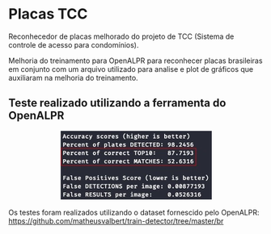 # Placas TCC

Reconhecedor de placas melhorado do projeto de TCC (Sistema de controle de acesso para condomínios).

Melhoria do treinamento para OpenALPR para reconhecer placas brasileiras em conjunto com um arquivo utilizado para analise e plot de gráficos que auxiliaram na melhoria do treinamento.

## Teste realizado utilizando a ferramenta do OpenALPR
<p align="center">
  <img src="https://github.com/matheusvalbert/Placas-TCC/blob/main/openalpr_img.jpg" />
</p>

Os testes foram realizados utilizando o dataset fornescido pelo OpenALPR: https://github.com/matheusvalbert/train-detector/tree/master/br
